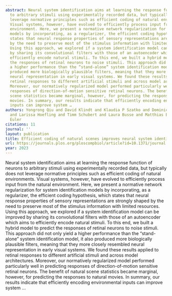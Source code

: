 ```yaml
---
abstract: Neural system identification aims at learning the response function of neurons
  to arbitrary stimuli using experimentally recorded data, but typically does not
  leverage normative principles such as efficient coding of natural environments.
  Visual systems, however, have evolved to efficiently process input from the natural
  environment. Here, we present a normative network regularization for system identification
  models by incorporating, as a regularizer, the efficient coding hypothesis, which
  states that neural response properties of sensory representations are strongly shaped
  by the need to preserve most of the stimulus information with limited resources.
  Using this approach, we explored if a system identification model can be improved
  by sharing its convolutional filters with those of an autoencoder which aims to
  efficiently encode natural stimuli. To this end, we built a hybrid model to predict
  the responses of retinal neurons to noise stimuli. This approach did not only yield
  a higher performance than the “stand-alone” system identification model, it also
  produced more biologically plausible filters, meaning that they more closely resembled
  neural representation in early visual systems. We found these results applied to
  retinal responses to different artificial stimuli and across model architectures.
  Moreover, our normatively regularized model performed particularly well in predicting
  responses of direction-of-motion sensitive retinal neurons. The benefit of natural
  scene statistics became marginal, however, for predicting the responses to natural
  movies. In summary, our results indicate that efficiently encoding environmental
  inputs can improve system …
authors: Yongrong Qiu and David Klindt and Klaudia P Szatko and Dominic Gonschorek
  and Larissa Hoefling and Timm Schubert and Laura Busse and Matthias Bethge and Thomas
  Euler
citations: 11
journal: ''
layout: publication
title: Efficient coding of natural scenes improves neural system identification
url: https://journals.plos.org/ploscompbiol/article?id=10.1371/journal.pcbi.1011037
year: 2023
---
```


Neural system identification aims at learning the response function of neurons to arbitrary stimuli using experimentally recorded data, but typically does not leverage normative principles such as efficient coding of natural environments. Visual systems, however, have evolved to efficiently process input from the natural environment. Here, we present a normative network regularization for system identification models by incorporating, as a regularizer, the efficient coding hypothesis, which states that neural response properties of sensory representations are strongly shaped by the need to preserve most of the stimulus information with limited resources. Using this approach, we explored if a system identification model can be improved by sharing its convolutional filters with those of an autoencoder which aims to efficiently encode natural stimuli. To this end, we built a hybrid model to predict the responses of retinal neurons to noise stimuli. This approach did not only yield a higher performance than the “stand-alone” system identification model, it also produced more biologically plausible filters, meaning that they more closely resembled neural representation in early visual systems. We found these results applied to retinal responses to different artificial stimuli and across model architectures. Moreover, our normatively regularized model performed particularly well in predicting responses of direction-of-motion sensitive retinal neurons. The benefit of natural scene statistics became marginal, however, for predicting the responses to natural movies. In summary, our results indicate that efficiently encoding environmental inputs can improve system …
